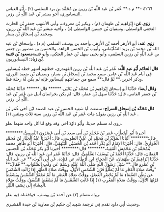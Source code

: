 ٤٢٦٦ -** م د:** عُمَر بْن عَبد اللَّهِ بْن رزين بن مُحَمَّد بن برد السلمي (٢) ، أَبُو العباس النيسابوري، أخو مبشر بْن عَبد اللَّهِ بْن رزين.

**رَوَى عَن:** إِبْرَاهِيم بْن طهمان (م) ، وبكير بْن معروف، وأبي الأشهب جعفر بْن الحارث النخعي الواسطي، وسفيان بْن حسين الواسطي (د) ، وأخيه مبشر بْن عَبد اللَّه بْن رزين، ومحمد بْن إسحاق بْن يسار.

**رَوَى عَنه:** أبو الأزهر أحمد بْن الأزهر، وأحمد بن يوسف السلمي (م د) ، وإسحاق بْن عَبد الله بْن محمد بْن يزيد السُلَيْماني، وأيوب بْن الحسن الزاهد، والحسين بن منصور بن جعفر بن عَبد اللَّهِ بْن رزين السلمي، وأبو يحيى سهل بْن عمار العتكي، وأبو قتيبة**مسعود بْن قتيبة بْن زياد:** النيسابوريون.

**قال الحاكم أَبُو عبد اللَّه:** عُمَر بْن عَبد اللَّه بْن رزين القهندزي، خطتهم أشهر خطة بْنيسابور فِي أيام عَبد اللَّه بْن عامر. سمع محمد بْن إسحاق بْن يسار، وسفيان بْن سَعِيد الثوري، وذكر آخرين،** ثُمَّ قال:** سمع من جماعتهم بْنيسابور فإنه لم يكن لَهُ رحلة قط.

**وَقَال أيضا:** حَدَّثَنَا أبو إسحاق إِبْرَاهِيم بْن مُحَمَّد بْن يَحْيَى،****** قال:****** حَدَّثَنَا مُحَمَّد بْن جعفر الفامي، قال: حَدَّثَنَا سهل بْن عمار، قال: لم يكن بخراسان أنبل من عُمَر بْن عَبد اللَّهِ بْن رزين.

**قال مُحَمَّد بْن إسحاق السراج:** سمعت أبا سَعِيد الحسن بْن عبد الصمد ابْن أخي عُمَر بْن عَبد اللَّهِ بْن رزين يقول: مات عُمَر بْن عَبد اللَّه بْن رزين سنة ثلاث ومئتين (١) .

روى له مسلم حديثا، وأَبُو دَاوُدَ آخر. وقد وقع لنا كل واحد منهما بعلو.

أخبرنا أَبُو الْخَطَّابِ عُمَر بْنُ مُحَمَّدٍ بْن أَبي سعد بْن أَبي عَصْرُونٍ التَّمِيمِيُّ،******** قال:******** أَنْبَأَنَا الْمُؤَيِّدُ بْن مُحَمَّدِ بْن عَلِيٍّ الطوسي، قال: أَخْبَرَنَا عَبْدُ الْجَبَّارِ بْنُ مُحَمَّدٍ الْخُوَارِيُّ، قال: أَخْبَرَنَا الإِمَامُ أَبُو بَكْر أَحْمَد بْن الْحُسَيْن الْبَيْهَقِيُّ، قال: أَخْبَرَنَا أَبُو طَاهِرٍ محمد بْنمُحَمَّدِ بْنِ مَحْمَشٍ الْفَقِيهُ،******** قال:******** أخبرنا أَبُو بكر مُحَمَّد بْن الحسين القطان، قال: حَدَّثَنَا أَحْمَدَ بْنِ يُوسُفَ السُّلَمِيُّ، قال: حَدَّثَنَا عُمَر ابن عَبد اللَّه بْن رزين، قال: حَدَّثَنَا إِبْرَاهِيمُ بْنُ طَهْمَانَ، عَنْ الحجاج ابن أَرْطَاةَ، عن قَتَادَةَ، عَن أَبِي أَيُّوبَ،** عن عَبد اللَّهِ بْنِ عَمْرو قال:** سُئِلَ رَسُولُ اللَّهِ صَلَّى اللَّهُ عَلَيْهِ وسَلَّمَ عَن وقْتِ الصَّلَوَاتِ،** فَقَالَ:** "وقْتُ صَلاةِ الْفَجْرِ مَا لَمْ يَطْلُعْ قَرْنُ الشَّمْسِ الأَوَّلُ، ووَقْتُ صَلاةِ الظُّهْرِ إِذَا زَالَتِ الشَّمْسُ عن بَطْنِ السَّمَاءِ مَا لَمْ يَحْضُرِ الْعَصْرُ، ووَقْتُ صَلاةِ الْعَصْرِ مَا لَمْ تَصْفَرُّ الشَّمْسُ ويَسْقُطْ قَرْنُهَا الأَوَّلُ، ووَقْتُ صَلاةِ الْمَغْرِبِ (١) إِذَا غَابَتِ الشَّمْسُ مَا لَمْ يَسْقُطِ الشَّفَقُ، ووَقْتُ صَلاةِ الْعِشَاءِ إِلَى نِصْفِ اللَّيْلِ.

رواه مسلم (٢) عن أحمد بْن يوسف، فوافقناه فِيهِ بعلو.

وحديث أَبِي داود تقدم فِي ترجمة سَعِيد بْن حكيم بْن معاوية بْن حيدة القشيري.